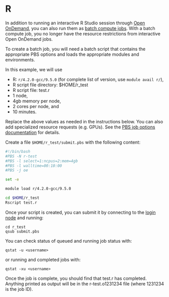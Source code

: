# R

In addition to running an interactive R Studio session through [Open
OnDemand](https://docs.rcd.clemson.edu/openod/apps/r_studio_server/), you can also run
them as [batch compute
jobs](https://docs.rcd.clemson.edu/palmetto/jobs/submit/#submit-a-batch-job).
With a batch compute job, you no longer have the resource restrictions from
interactive Open OnDemand jobs.

To create a batch job, you will need a batch script that contains the
appropriate PBS options and loads the appropriate modules and environments.

In this example, we will use

- R: `r/4.2.0-gcc/9.5.0` (for complete list of version, use `module avail r/`),
- R script file directory: $HOME/r_test
- R script file: test.r
- 1 node,
- 4gb memory per node,
- 2 cores per node, and
- 10 minutes.

Replace the above values as needed in the instructions below. You can also add
specialized resource requests (e.g. GPUs). See the [PBS job options
documentation](https://docs.rcd.clemson.edu/palmetto/jobs/submit/#resource-limits-specification)
for details.

Create a file `$HOME/r_test/submit.pbs` with the following content:

```sh
#!/bin/bash
#PBS -N r-test
#PBS -l select=1:ncpus=2:mem=4gb
#PBS -l walltime=00:10:00
#PBS -j oe

set -e

module load r/4.2.0-gcc/9.5.0

cd $HOME/r_test
Rscript test.r
```

Once your script is created, you can submit it by connecting to the [login
node](https://docs.rcd.clemson.edu/palmetto/connect/ssh/) and running:

```
cd r_test
qsub submit.pbs
```

You can check status of queued and running job status with:

```
qstat -u <username>
```

or running and completed jobs with:

```
qstat -xu <username>
```

Once the job is complete, you should find that test.r has completed. Anything
printed as output will be in the r-test.o1231234 file (where 1231234 is the job
ID).
